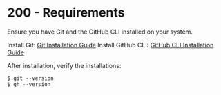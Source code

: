 # 200 - Requirements

Ensure you have Git and the GitHub CLI installed on your system.

Install Git: [Git Installation Guide](https://git-scm.com/book/en/v2/Getting-Started-Installing-Git)
Install GitHub CLI: [GitHub CLI Installation Guide](https://cli.github.com/)

After installation, verify the installations:

```
$ git --version
$ gh --version
```

